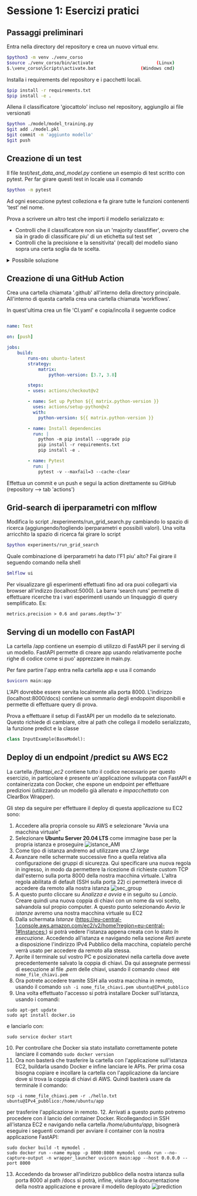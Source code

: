 # Sessione 1: Esercizi pratici

## Passaggi preliminari
Entra nella directory del repository e crea un nuovo virtual env. 
```sh
$python3 -m venv ./venv_corso
$source ./venv_corso/bin/activate                        (Linux)
$.\venv_corso\Scripts\activate.bat                 (Windows cmd)
```
Installa i requirements del repository e i pacchetti locali.
```sh
$pip install -r requirements.txt
$pip install -e .
```
Allena il classificatore 'giocattolo' incluso nel repository, aggiungilo ai file versionati
```sh
$python ./model/model_training.py
$git add ./model.pkl
$git commit -m 'aggiunto modello'
$git push
```

## Creazione di un test
Il file *test/test_data_and_model.py* contiene un esempio di test scritto con pytest. Per far girare questi test in locale usa il comando
```sh
$python -m pytest
```
Ad ogni esecuzione pytest colleziona e fa girare tutte le funzioni contenenti 'test' nel nome.

Prova a scrivere un altro test che importi il modello serializzato e:
* Controlli che il classificatore non sia un 'majority classfifier', ovvero che sia in grado di classificare piu' di un etichetta sul test set
* Controlli che la precisione e la sensitivita' (recall) del modello siano sopra una certa soglia da te scelta.
<details> 
  <summary>Possibile soluzione</summary>

    def test_model_metrics(adult_test_dataset):
        x, y, data_path = adult_test_dataset
        clf = joblib.load('./model.pkl')
        predictions = clf.predict(x)
        metrics = classification_report(y, predictions, output_dict=True)
    
        assert len(np.unique(predictions)) > 1
        assert metrics['>50K']['precision'] > 0.7 #fill here
        assert metrics['>50K']['recall'] > 0.1 #fill here
</details>

## Creazione di una GitHub Action
Crea una cartella chiamata '.github' all'interno della directory principale. All'interno di questa cartella crea una cartella chiamata 'workflows'.

In quest'ultima crea un file 'CI.yaml' e copia/incolla il seguente codice
```yaml

name: Test

on: [push]

jobs:
    build:
        runs-on: ubuntu-latest
        strategy:
            matrix:
                python-version: [3.7, 3.8]

        steps:
        - uses: actions/checkout@v2

        - name: Set up Python ${{ matrix.python-version }}
          uses: actions/setup-python@v2
          with:
            python-version: ${{ matrix.python-version }}

        - name: Install dependencies
          run: |
            python -m pip install --upgrade pip
            pip install -r requirements.txt
            pip install -e .

        - name: Pytest
          run: |
            pytest -v --maxfail=3 --cache-clear
```
Effettua un commit e un push e segui la action direttamente su GitHub (repository --> tab 'actions')

## Grid-search di iperparametri con mlflow
Modifica lo script ./experiments/run_grid_search.py cambiando lo spazio di ricerca (aggiungendo/togliendo iperparametri e possibili valori).
Una volta arricchito la spazio di ricerca fai girare lo script  
```sh
$python experiments/run_grid_search
```
Quale combinazione di iperparametri ha dato l'F1 piu' alto? Fai girare il seguendo comando nella shell
```sh
$mlflow ui
```
Per visualizzare gli esperimenti effettuati fino ad ora puoi collegarti via browser all'indizzo (localhost:5000). 
La barra 'search runs' permette di effettuare ricerche tra i vari esperimenti usando un linquaggio di query semplificato. Es:
```
metrics.precision > 0.6 and params.depth='3'
```
## Serving di un modello con FastAPI
La cartella /app contiene un esempio di utilizzo di FastAPI per il serving di un modello. FastAPI permette di creare app usando relativamente poche righe di codice come si puo' apprezzare in main.py.

Per fare partire l'app entra nella cartella app e usa il comando
```sh
$uvicorn main:app
```
L'API dovrebbe essere servita localmente alla porta 8000. L'indirizzo (localhost:8000/docs) contiene un sommario degli endopoint disponibili e permette di effettuare query di prova.

Prova a effettuare il setup di FastAPI per un modello da te selezionato. Questo richiede di cambiare, oltre al path che collega il modello serializzato, la funzione predict e la classe
```python
class InputExample(BaseModel):
```

## Deploy di un endpoint /predict su AWS EC2
La cartella _/fastapi_ec2_ contiene tutto il codice necessario per questo esercizio, in particolare é presente un'applicazione 
sviluppata con FastAPI e containerizzata con Docker, che espone un endpoint per effettuare predizioni (utilizzando un modello già allenato e _impacchettato_ con ClearBox Wrapper).

Gli step da seguire per effettuare il deploy di questa applicazione su EC2 sono:

1. Accedere alla propria console su AWS e selezionare "Avvia una macchina virtuale"
2. Selezionare **Ubuntu Server 20.04 LTS** come immagine base per la propria istanza e proseguire
![istance_AMI](images/AMI.png)
1. Come tipo di istanza andremo ad utilizzare una _t2.large_
2. Avanzare nelle schermate successive fino a quella relativa alla configurazione dei gruppi di sicurezza. Qui specificare una nuova regola in ingresso, in modo da permettere la ricezione di richieste custom TCP dall'esterno sulla porta 8000 della nostra macchina virtuale. L'altra regola abilitata di default (SSH sulla porta 22) ci permetterà invece di accedere da remoto alla nostra istanza
![sec_group](images/security_group.png)
5. A questo punto cliccare su _Analizza e avvia_ e in seguito su _Lancio_. Creare quindi una nuova coppia di chiavi con un nome da voi scelto, salvandola sul propio computer. A questo punto selezionando _Avvia le istanze_ avremo una nostra macchina virtuale su EC2
6. Dalla schermata _Istanze_ (<https://eu-central-1.console.aws.amazon.com/ec2/v2/home?region=eu-central-1#Instances:>) si potrà vedere l'istanza appena creata con lo stato _In esecuzione_. Accedendo all'istanza e navigando nella sezione _Reti_ avrete a disposizione l'indirizzo IPv4 Pubblico della macchina, copiatelo perché verrà usato per accedere da remoto alla stessa.
7. Aprite il terminale sul vostro PC e posizionatevi nella cartella dove avete precedentemente salvato la coppia di chiavi. Da qui assegnate permessi di esecuzione al file _.pem_ delle chiavi, usando il comando `chmod 400 nome_file_chiavi.pem`
8. Ora potrete accedere tramite SSH alla vostra macchina in remoto, usando il comando `ssh -i nome_file_chiavi.pem ubuntu@IPv4_pubblico`
9.  Una volta effettuato l'accesso si potrà installare Docker sull'istanza, usando i comandi:
```
sudo apt-get update
sudo apt install docker.io
```
e lanciarlo con:
```
sudo service docker start

```
10. Per controllare che Docker sia stato installato correttamente potete lanciare il comando `sudo docker version`
11. Ora non basterà che trasferire la cartella con l'applicazione sull'istanza EC2, buildarla usando Docker e infine lanciare le APIs. Per prima cosa bisogna copiare e incollare la cartella con l'applicazione da lanciare dove si trova la coppia di chiavi di AWS. Quindi basterà usare da terminale il comando:
```
scp -i nome_file_chiavi.pem -r ./hello.txt ubuntu@IPv4_pubblico:/home/ubuntu/app
```
per trasferire l'applicazione in remoto.
12. Arrivati a questo punto potremo procedere con il lancio del container Docker. Ricollegandoci in SSH all'istanza EC2 e navigando nella cartella _/home/ubuntu/app_, bisognerà eseguire i seguenti comandi per avviare il container con la nostra applicazione FastAPI:
```
sudo docker build -t mymodel .
sudo docker run --name myapp -p 8000:8000 mymodel conda run --no-capture-output -n wrapper_launcher uvicorn main:app --host 0.0.0.0 --port 8000
```
13. Accedendo da browser all'indirizzo pubblico della nostra istanza sulla porta 8000 al path /docs si potrà, infine, visitare la documentazione della nostra applicazione e provare il modello deployato
![prediction](images/prediction.png)